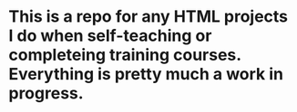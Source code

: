 # This is a repo for any HTML projects I do when self-teaching or completeing training courses. Everything is pretty much a work in progress. 
